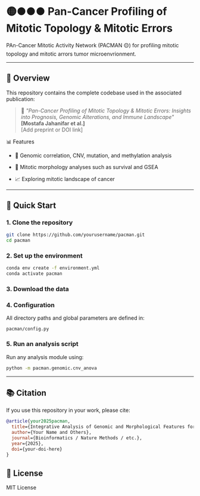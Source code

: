 # 🟡●●● Pan-Cancer Profiling of Mitotic Topology & Mitotic Errors

PAn-Cancer Mitotic Activity Network (PACMAN 🟡) for profiling mitotic topology and mitotic arrors tumor microenvrionment. 

---

## 🔬 Overview

This repository contains the complete codebase used in the associated publication:

> 📄 _"Pan-Cancer Profiling of Mitotic Topology & Mitotic Errors: Insights into Prognosis, Genomic Alterations, and Immune Landscape"_  
> **[Mostafa Jahanifar et al.]**  
> [Add preprint or DOI link]


📊 Features
- 🧬 Genomic correlation, CNV, mutation, and methylation analysis

- 🏥 Mitotic morphology analyses such as survival and GSEA

- 📈 Exploring mitotic landscape of cancer

---

## 🚀 Quick Start

### 1. Clone the repository

```bash
git clone https://github.com/yourusername/pacman.git
cd pacman
```

### 2. Set up the environment
```bash
conda env create -f environment.yml
conda activate pacman
```

### 3. Download the data


### 4. Configuration
All directory paths and global parameters are defined in:

```arduino
pacman/config.py
```

### 5. Run an analysis script
Run any analysis module using:
```bash
python -m pacman.genomic.cnv_anova
```

---

## 📚 Citation
If you use this repository in your work, please cite:

```bibtex
@article{your2025pacman,
  title={Integrative Analysis of Genomic and Morphological Features for Cancer Prognosis},
  author={Your Name and Others},
  journal={Bioinformatics / Nature Methods / etc.},
  year={2025},
  doi={your-doi-here}
}
```

## 📜 License
MIT License